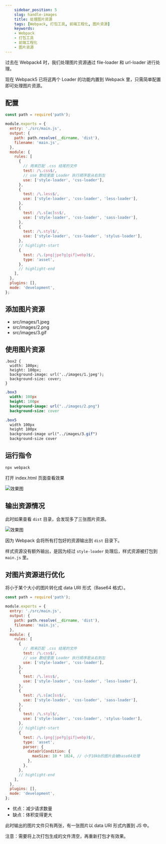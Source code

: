 ```yaml
---
    sidebar_position: 5
    slug: handle-images
    title: 处理图片资源
    tags: [Webpack, 打包工具, 前端工程化, 图片资源]
    keywords:
    - Webpack
    - 打包工具
    - 前端工程化
    - 图片资源
---
```


过去在 Webpack4 时，我们处理图片资源通过 file-loader 和 url-loader 进行处理。

现在 Webpack5 已将这两个 Loader 的功能内置到 Webpack 里，只需简单配置即可处理图片资源。

## 配置

```js title="webpack.config.js"
const path = require('path');

module.exports = {
  entry: './src/main.js',
  output: {
    path: path.resolve(__dirname, 'dist'),
    filename: 'main.js',
  },
  module: {
    rules: [
      {
        // 用来匹配 .css 结尾的文件
        test: /\.css$/,
        // use 数组里面 Loader 执行顺序是从右到左
        use: ['style-loader', 'css-loader'],
      },
      {
        test: /\.less$/,
        use: ['style-loader', 'css-loader', 'less-loader'],
      },
      {
        test: /\.s[ac]ss$/,
        use: ['style-loader', 'css-loader', 'sass-loader'],
      },
      {
        test: /\.styl$/,
        use: ['style-loader', 'css-loader', 'stylus-loader'],
      },
      // highlight-start
      {
        test: /\.(png|jpe?g|gif|webp)$/,
        type: 'asset',
      },
      // highlight-end
    ],
  },
  plugins: [],
  mode: 'development',
};
```

## 添加图片资源

- src/images/1.jpeg
- src/images/2.png
- src/images/3.gif

## 使用图片资源

```less title="src/less/index.less"
.box2 {
  width: 100px;
  height: 100px;
  background-image: url('../images/1.jpeg');
  background-size: cover;
}
```

```sass title="src/sass/index.sass"
.box3
  width: 100px
  height: 100px
  background-image: url("../images/2.png")
  background-size: cover
```

```sass title="src/styl/index.styl"
.box5
  width 100px
  height 100px
  background-image url("../images/3.gif")
  background-size cover
```

## 运行指令

```bash
npx webpack
```

打开 index.html 页面查看效果

![效果图](https://tecent-oss-shanghai.eaveluo.com/img/202406271708610.png?imageSlim)

## 输出资源情况

此时如果查看 `dist` 目录，会发现多了三张图片资源。

![效果图](https://tecent-oss-shanghai.eaveluo.com/img/202406271707052.png?imageSlim)

因为 Webpack 会将所有打包好的资源输出到 `dist` 目录下。

样式资源没有额外输出，是因为经过 `style-loader` 处理后，样式资源被打包到 `main.js` 里。

## 对图片资源进行优化

将小于某个大小的图片转化成 data URI 形式（Base64 格式）。

```js title="webpack.config.js"
const path = require('path');

module.exports = {
  entry: './src/main.js',
  output: {
    path: path.resolve(__dirname, 'dist'),
    filename: 'main.js',
  },
  module: {
    rules: [
      {
        // 用来匹配 .css 结尾的文件
        test: /\.css$/,
        // use 数组里面 Loader 执行顺序是从右到左
        use: ['style-loader', 'css-loader'],
      },
      {
        test: /\.less$/,
        use: ['style-loader', 'css-loader', 'less-loader'],
      },
      {
        test: /\.s[ac]ss$/,
        use: ['style-loader', 'css-loader', 'sass-loader'],
      },
      {
        test: /\.styl$/,
        use: ['style-loader', 'css-loader', 'stylus-loader'],
      },
      // highlight-start
      {
        test: /\.(png|jpe?g|gif|webp)$/,
        type: 'asset',
        parser: {
          dataUrlCondition: {
            maxSize: 10 * 1024, // 小于10kb的图片会被base64处理
          },
        },
      },
      // highlight-end
    ],
  },
  plugins: [],
  mode: 'development',
};
```

- 优点：减少请求数量
- 缺点：体积变得更大

此时输出的图片文件只有两张，有一张图片以 data URI 形式内置到 JS 中。

注意：需要将上次打包生成的文件清空，再重新打包才有效果。
